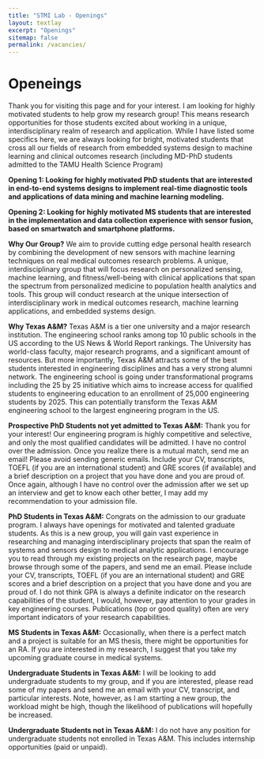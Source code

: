 ```yaml
---
title: "STMI Lab - Openings"
layout: textlay
excerpt: "Openings"
sitemap: false
permalink: /vacancies/
---
```


# Openeings

Thank you for visiting this page and for your interest. I am looking for highly motivated students to help grow my research group! This means research opportunities for those students excited about working in a unique, interdisciplinary realm of research and application. While I have listed some specifics here, we are always looking for bright, motivated students that cross all our fields of research from embedded systems design to machine learning and clinical outcomes research (including MD-PhD students admitted to the TAMU Health Science Program)

**Opening 1: Looking for highly motivated PhD students that are interested in end-to-end systems designs to implement real-time diagnostic tools and applications of data mining and machine learning modeling.**

**Opening 2: Looking for highly motivated MS students that are interested in the implementation and data collection experience with sensor fusion, based on smartwatch and smartphone platforms.**

**Why Our Group?** We aim to provide cutting edge personal health research by combining the development of new sensors with machine learning techniques on real medical outcomes research problems. A unique, interdisciplinary group that will focus research on personalized sensing, machine learning, and fitness/well-being with clinical applications that span the spectrum from personalized medicine to population health analytics and tools. This group will conduct research at the unique intersection of interdisciplinary work in medical outcomes research, machine learning applications, and embedded systems design.

**Why Texas A&M?** Texas A&M is a tier one university and a major research institution. The engineering school ranks among top 10 public schools in the US according to the US News & World Report rankings. The University has world-class faculty, major research programs, and a significant amount of resources. But more importantly, Texas A&M attracts some of the best students interested in engineering disciplines and has a very strong alumni network. The engineering school is going under transformational programs including the 25 by 25 initiative which aims to increase access for qualified students to engineering education to an enrollment of 25,000 engineering students by 2025. This can potentially transform the Texas A&M engineering school to the largest engineering program in the US.

**Prospective PhD Students not yet admitted to Texas A&M:** Thank you for your interest! Our engineering program is highly competitive and selective, and only the most qualified candidates will be admitted. I have no control over the admission. Once you realize there is a mutual match, send me an email! Please avoid sending generic emails. Include your CV, transcripts, TOEFL (if you are an international student) and GRE scores (if available) and a brief description on a project that you have done and you are proud of. Once again, although I have no control over the admission after we set up an interview and get to know each other better, I may add my recommendation to your admission file.

**PhD Students in Texas A&M:** Congrats on the admission to our graduate program. I always have openings for motivated and talented graduate students. As this is a new group, you will gain vast experience in researching and managing interdisciplinary projects that span the realm of systems and sensors design to medical analytic applications. I encourage you to read through my existing projects on the research page, maybe browse through some of the papers, and send me an email. Please include your CV, transcripts, TOEFL (if you are an international student) and GRE scores and a brief description on a project that you have done and you are proud of. I do not think GPA is always a definite indicator on the research capabilities of the student, I would, however, pay attention to your grades in key engineering courses. Publications (top or good quality) often are very important indicators of your research capabilities.

**MS Students in Texas A&M:** Occasionally, when there is a perfect match and a project is suitable for an MS thesis, there might be opportunities for an RA. If you are interested in my research, I suggest that you take my upcoming graduate course in medical systems.

**Undergraduate Students in Texas A&M:** I will be looking to add undergraduate students to my group, and if you are interested, please read some of my papers and send me an email with your CV, transcript, and particular interests. Note, however, as I am starting a new group, the workload might be high, though the likelihood of publications will hopefully be increased.

**Undergraduate Students not in Texas A&M:** I do not have any position for undergraduate students not enrolled in Texas A&M. This includes internship opportunities (paid or unpaid).
